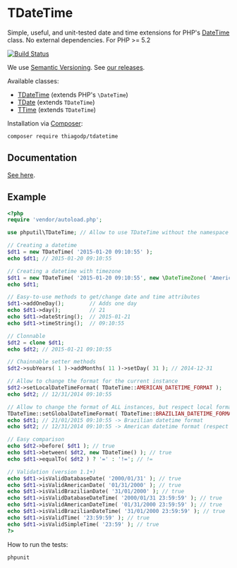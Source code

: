 # TDateTime
Simple, useful, and unit-tested date and time extensions for PHP's [DateTime](http://php.net/manual/en/class.datetime.php) class. No external dependencies. For PHP >= 5.2

[![Build Status](https://travis-ci.org/thiagodp/TDateTime.svg?branch=master)](https://travis-ci.org/thiagodp/TDateTime)

We use [Semantic Versioning](http://semver.org/). See [our releases](https://github.com/thiagodp/TDateTime/releases).

Available classes:
- [TDateTime](https://github.com/thiagodp/TDateTime/blob/master/lib/TDateTime.php) (extends PHP's ```\DateTime```)
- [TDate](https://github.com/thiagodp/TDateTime/blob/master/lib/TDate.php) (extends ```TDateTime```)
- [TTime](https://github.com/thiagodp/TDateTime/blob/master/lib/TTime.php) (extends ```TDateTime```)

Installation via [Composer](https://getcomposer.org/):
```shell
composer require thiagodp/tdatetime
```

## Documentation
[See here](https://github.com/thiagodp/TDateTime/wiki).

## Example
```php
<?php
require 'vendor/autoload.php';

use phputil\TDateTime; // Allow to use TDateTime without the namespace name

// Creating a datetime
$dt1 = new TDateTime( '2015-01-20 09:10:55' );
echo $dt1; // 2015-01-20 09:10:55

// Creating a datetime with timezone
$dt1 = new TDateTime( '2015-01-20 09:10:55', new \DateTimeZone( 'America/Sao_Paulo' ) );
echo $dt1;

// Easy-to-use methods to get/change date and time attributes
$dt1->addOneDay();        // Adds one day
echo $dt1->day();         // 21
echo $dt1->dateString();  // 2015-01-21
echo $dt1->timeString();  // 09:10:55

// Clonnable
$dt2 = clone $dt1;
echo $dt2; // 2015-01-21 09:10:55

// Chainnable setter methods
$dt2->subYears( 1 )->addMonths( 11 )->setDay( 31 ); // 2014-12-31

// Allow to change the format for the current instance
$dt2->setLocalDateTimeFormat( TDateTime::AMERICAN_DATETIME_FORMAT );
echo $dt2; // 12/31/2014 09:10:55

// Allow to change the format of ALL instances, but respect local format modifications!
TDateTime::setGlobalDateTimeFormat( TDateTime::BRAZILIAN_DATETIME_FORMAT );
echo $dt1; // 21/01/2015 09:10:55 -> Brazilian datetime format
echo $dt2; // 12/31/2014 09:10:55 -> American datetime format (respect local formatting)

// Easy comparison
echo $dt2->before( $dt1 ); // true
echo $dt1->between( $dt2, new TDateTime() ); // true
echo $dt1->equalTo( $dt2 ) ? '=' : '!='; // !=

// Validation (version 1.1+)
echo $dt1->isValidDatabaseDate( '2000/01/31' ); // true
echo $dt1->isValidAmericanDate( '01/31/2000' ); // true
echo $dt1->isValidBrazilianDate( '31/01/2000' ); // true
echo $dt1->isValidDatabaseDateTime( '2000/01/31 23:59:59' ); // true
echo $dt1->isValidAmericanDateTime( '01/31/2000 23:59:59' ); // true
echo $dt1->isValidBrazilianDateTime( '31/01/2000 23:59:59' ); // true
echo $dt1->isValidTime( '23:59:59' ); // true
echo $dt1->isValidSimpleTime( '23:59' ); // true
?>
```

How to run the tests:
```shell
phpunit
```
